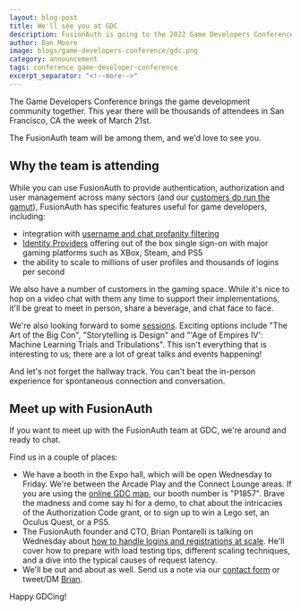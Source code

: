 ```yaml
---
layout: blog-post
title: We'll see you at GDC
description: FusionAuth is going to the 2022 Game Developers Conference. Stop by and see us!
author: Dan Moore
image: blogs/game-developers-conference/gdc.png
category: announcement
tags: conference game-developer-conference
excerpt_separator: "<!--more-->"
---
```


The Game Developers Conference brings the game development community together. This year there will be thousands of attendees in San Francisco, CA the week of March 21st.

The FusionAuth team will be among them, and we'd love to see you.

<!--more-->

## Why the team is attending

While you can use FusionAuth to provide authentication, authorization and user management across many sectors (and our [customers do run the gamut](/customers-partners)), FusionAuth has specific features useful for game developers, including:

* integration with [username and chat profanity filtering](https://cleanspeak.com)
* [Identity Providers](/docs/v1/tech/identity-providers/) offering out of the box single sign-on with major gaming platforms such as XBox, Steam, and PS5
* the ability to scale to millions of user profiles and thousands of logins per second

We also have a number of customers in the gaming space. While it's nice to hop on a video chat with them any time to support their implementations, it'll be great to meet in person, share a beverage, and chat face to face.

We're also looking forward to some [sessions](https://schedule.gdconf.com/). Exciting options include "The Art of the Big Con", "Storytelling is Design" and "'Age of Empires IV': Machine Learning Trials and Tribulations". This isn't everything that is interesting to us; there are a lot of great talks and events happening!

And let's not forget the hallway track. You can't beat the in-person experience for spontaneous connection and conversation.

## Meet up with FusionAuth

If you want to meet up with the FusionAuth team at GDC, we're around and ready to chat.

Find us in a couple of places:

* We have a booth in the Expo hall, which will be open Wednesday to Friday. We're between the Arcade Play and the Connect Lounge areas. If you are using the [online GDC map](https://www.expocad.com/host/fx/ubm/22gdc/exfx.html), our booth number is "P1857". Brave the madness and come say hi for a demo, to chat about the intricacies of the Authorization Code grant, or to sign up to win a Lego set, an Oculus Quest, or a PS5.
* The FusionAuth founder and CTO, Brian Pontarelli is talking on Wednesday about [how to handle logins and registrations at scale](https://schedule.gdconf.com/session/growing-to-millions-of-users-how-to-handle-logins-and-registrations-at-scale-presented-by-fusionauth/886274). He'll cover how to prepare with load testing tips, different scaling techniques, and a dive into the typical causes of request latency. 
* We'll be out and about as well. Send us a note via our [contact form](/contact) or tweet/DM [Brian](https://twitter.com/bpontarelli).

Happy GDCing!

